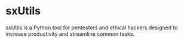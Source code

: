 # sxUtils
sxUtils is a Python tool for pentesters and ethical hackers designed to increase productivity and streamline common tasks.
